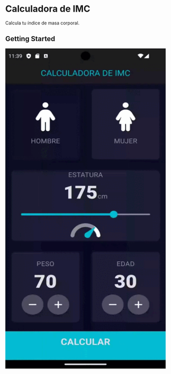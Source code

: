 # Calculadora de IMC

Calcula tu índice de masa corporal.

## Getting Started

![Calculadora de IMC](https://github.com/c-olivares/bmi_calculator/blob/main/assets/BMI%20video.gif)
